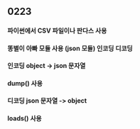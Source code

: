 ## 0223

 #### 파이썬에서 CSV 파일이나 판다스 사용
 #### 똥별이 아빠 모듈 사용 (json 모듈) 인코딩 디코딩
 #### 인코딩 object -> json 문자열
 #### dump() 사용
 #### 디코딩 json 문자열 -> object
 #### loads() 사용
